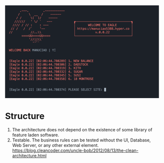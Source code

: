 <kbd> <img src="https://github.com/ManuCiao10/eagle/blob/master/handler/utils/git.png" /> </kbd>

# Structure

1. The architecture does not depend on the existence of some library of feature laden software.
2. Testable. The business rules can be tested without the UI, Database, Web Server, or any other external element.
   https://blog.cleancoder.com/uncle-bob/2012/08/13/the-clean-architecture.html
